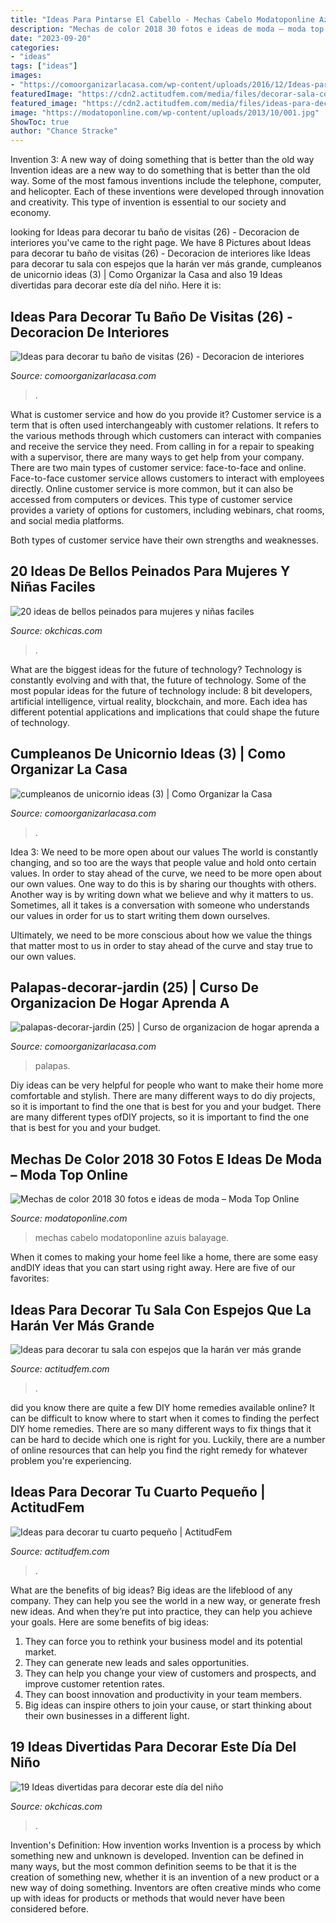 ```yaml
---
title: "Ideas Para Pintarse El Cabello - Mechas Cabelo Modatoponline Azuis Balayage"
description: "Mechas de color 2018 30 fotos e ideas de moda – moda top online"
date: "2023-09-20"
categories:
- "ideas"
tags: ["ideas"]
images:
- "https://comoorganizarlacasa.com/wp-content/uploads/2016/12/Ideas-para-decorar-tu-baño-de-visitas-26-225x300.jpg"
featuredImage: "https://cdn2.actitudfem.com/media/files/decorar-sala-con-espejos-para-hacerla-ver-mas-amplia-18.jpg"
featured_image: "https://cdn2.actitudfem.com/media/files/ideas-para-decorar-tu-cuarto-pequeno_0.jpg"
image: "https://modatoponline.com/wp-content/uploads/2013/10/001.jpg"
ShowToc: true
author: "Chance Stracke"
---
```



Invention 3: A new way of doing something that is better than the old way
Invention ideas are a new way to do something that is better than the old way. Some of the most famous inventions include the telephone, computer, and helicopter. Each of these inventions were developed through innovation and creativity. This type of invention is essential to our society and economy.

	

		
looking for Ideas para decorar tu baño de visitas (26) - Decoracion de interiores you've came to the right page. We have 8 Pictures about Ideas para decorar tu baño de visitas (26) - Decoracion de interiores like Ideas para decorar tu sala con espejos que la harán ver más grande, cumpleanos de unicornio ideas (3) | Como Organizar la Casa and also 19 Ideas divertidas para decorar este día del niño. Here it is:
		
    
## Ideas Para Decorar Tu Baño De Visitas (26) - Decoracion De Interiores

<img loading=lazy src="https://comoorganizarlacasa.com/wp-content/uploads/2016/12/Ideas-para-decorar-tu-baño-de-visitas-26-225x300.jpg" onerror="this.onerror=null;this.src='https://tse4.mm.bing.net/th?id=OIP.rx_XZBBIYy-7XD1ZTabLFAAAAA&amp;pid=15.1';" alt="Ideas para decorar tu baño de visitas (26) - Decoracion de interiores">

_Source: comoorganizarlacasa.com_

>. 

	

What is customer service and how do you provide it?
Customer service is a term that is often used interchangeably with customer relations. It refers to the various methods through which customers can interact with companies and receive the service they need. From calling in for a repair to speaking with a supervisor, there are many ways to get help from your company.
There are two main types of customer service: face-to-face and online. Face-to-face customer service allows customers to interact with employees directly. Online customer service is more common, but it can also be accessed from computers or devices. This type of customer service provides a variety of options for customers, including webinars, chat rooms, and social media platforms.

Both types of customer service have their own strengths and weaknesses.

    
## 20 Ideas De Bellos Peinados Para Mujeres Y Niñas Faciles

<img loading=lazy src="https://www.okchicas.com/wp-content/uploads/2016/02/20-ideas-de-peinados-recogidos-13-700x700.jpg" onerror="this.onerror=null;this.src='https://tse3.mm.bing.net/th?id=OIP.MXKArx6Fmxnn54lnvqNdpgHaHa&amp;pid=15.1';" alt="20 ideas de bellos peinados para mujeres y niñas faciles">

_Source: okchicas.com_

>. 

	

What are the biggest ideas for the future of technology?
Technology is constantly evolving and with that, the future of technology. Some of the most popular ideas for the future of technology include: 8 bit developers, artificial intelligence, virtual reality, blockchain, and more. Each idea has different potential applications and implications that could shape the future of technology.

    
## Cumpleanos De Unicornio Ideas (3) | Como Organizar La Casa

<img loading=lazy src="https://comoorganizarlacasa.com/wp-content/uploads/2018/01/cumpleanos-de-unicornio-ideas-3.jpg" onerror="this.onerror=null;this.src='https://tse3.mm.bing.net/th?id=OIP.7aHHMn1pKY6qKpevLarRugHaLR&amp;pid=15.1';" alt="cumpleanos de unicornio ideas (3) | Como Organizar la Casa">

_Source: comoorganizarlacasa.com_

>. 

	

Idea 3: We need to be more open about our values
The world is constantly changing, and so too are the ways that people value and hold onto certain values. In order to stay ahead of the curve, we need to be more open about our own values.
One way to do this is by sharing our thoughts with others. Another way is by writing down what we believe and why it matters to us. Sometimes, all it takes is a conversation with someone who understands our values in order for us to start writing them down ourselves.

Ultimately, we need to be more conscious about how we value the things that matter most to us in order to stay ahead of the curve and stay true to our own values.

    
## Palapas-decorar-jardin (25) | Curso De Organizacion De Hogar Aprenda A

<img loading=lazy src="http://comoorganizarlacasa.com/wp-content/uploads/2017/06/palapas-decorar-jardin-25.jpg" onerror="this.onerror=null;this.src='https://tse3.mm.bing.net/th?id=OIP.wIerqww2NWU05DVsy1STDAHaJ4&amp;pid=15.1';" alt="palapas-decorar-jardin (25) | Curso de organizacion de hogar aprenda a">

_Source: comoorganizarlacasa.com_

>palapas. 

	

Diy ideas can be very helpful for people who want to make their home more comfortable and stylish. There are many different ways to do diy projects, so it is important to find the one that is best for you and your budget. There are many different types ofDIY projects, so it is important to find the one that is best for you and your budget.

    
## Mechas De Color 2018 30 Fotos E Ideas De Moda – Moda Top Online

<img loading=lazy src="https://modatoponline.com/wp-content/uploads/2013/10/001.jpg" onerror="this.onerror=null;this.src='https://tse1.mm.bing.net/th?id=OIP.9sZRINfv3gVF53j0QakzfwHaJ4&amp;pid=15.1';" alt="Mechas de color 2018 30 fotos e ideas de moda – Moda Top Online">

_Source: modatoponline.com_

>mechas cabelo modatoponline azuis balayage. 

	

When it comes to making your home feel like a home, there are some easy andDIY ideas that you can start using right away. Here are five of our favorites: 

    
## Ideas Para Decorar Tu Sala Con Espejos Que La Harán Ver Más Grande

<img loading=lazy src="https://cdn2.actitudfem.com/media/files/decorar-sala-con-espejos-para-hacerla-ver-mas-amplia-18.jpg" onerror="this.onerror=null;this.src='https://tse4.mm.bing.net/th?id=OIP.efj5OrX0PfceqMjhX_sFVwHaEK&amp;pid=15.1';" alt="Ideas para decorar tu sala con espejos que la harán ver más grande">

_Source: actitudfem.com_

>. 

	

did you know there are quite a few DIY home remedies available online?
It can be difficult to know where to start when it comes to finding the perfect DIY home remedies. There are so many different ways to fix things that it can be hard to decide which one is right for you. Luckily, there are a number of online resources that can help you find the right remedy for whatever problem you're experiencing.

    
## Ideas Para Decorar Tu Cuarto Pequeño | ActitudFem

<img loading=lazy src="https://cdn2.actitudfem.com/media/files/ideas-para-decorar-tu-cuarto-pequeno_0.jpg" onerror="this.onerror=null;this.src='https://tse4.mm.bing.net/th?id=OIP.IiTTc-l2Ovpakiz8VNzIZQHaFj&amp;pid=15.1';" alt="Ideas para decorar tu cuarto pequeño | ActitudFem">

_Source: actitudfem.com_

>. 

	

What are the benefits of big ideas?
Big ideas are the lifeblood of any company. They can help you see the world in a new way, or generate fresh new ideas. And when they’re put into practice, they can help you achieve your goals. Here are some benefits of big ideas: 
1. They can force you to rethink your business model and its potential market.
2. They can generate new leads and sales opportunities.
3. They can help you change your view of customers and prospects, and improve customer retention rates. 
4. They can boost innovation and productivity in your team members. 
5. Big ideas can inspire others to join your cause, or start thinking about their own businesses in a different light. 

    
## 19 Ideas Divertidas Para Decorar Este Día Del Niño

<img loading=lazy src="https://www.okchicas.com/wp-content/uploads/2020/03/Decoración-para-festejar-el-día-del-niño-35-400x483.jpg" onerror="this.onerror=null;this.src='https://tse1.mm.bing.net/th?id=OIP.OmkhepMOYelPRw0_RgmzNwAAAA&amp;pid=15.1';" alt="19 Ideas divertidas para decorar este día del niño">

_Source: okchicas.com_

>. 

	

Invention's Definition: How invention works
Invention is a process by which something new and unknown is developed. Invention can be defined in many ways, but the most common definition seems to be that it is the creation of something new, whether it is an invention of a new product or a new way of doing something. Inventors are often creative minds who come up with ideas for products or methods that would never have been considered before.


